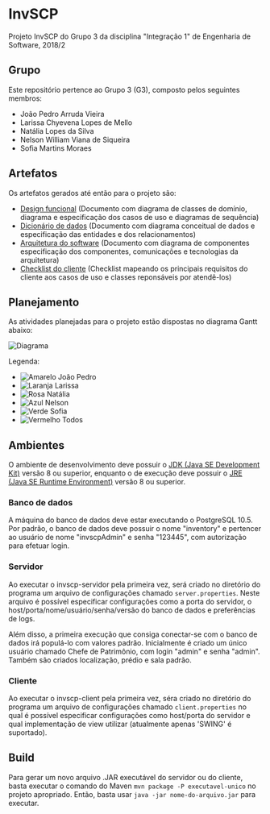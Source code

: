 ﻿# InvSCP

Projeto InvSCP do Grupo 3 da disciplina "Integração 1" de Engenharia de Software, 2018/2

## Grupo

Este repositório pertence ao Grupo 3 (G3), composto pelos seguintes membros:

- João Pedro Arruda Vieira
- Larissa Chyevena Lopes de Mello
- Natália Lopes da Silva
- Nelson William Viana de Siqueira
- Sofia Martins Moraes

## Artefatos

Os artefatos gerados até então para o projeto são:

- [Design funcional](https://docs.google.com/document/d/1nb-8-6QRH8XUJ27V-cY2wrb1Bcw_Hqp_Xk9P6RiFZc0/edit?usp=sharing) (Documento com diagrama de classes de domínio, diagrama e especificação dos casos de uso e diagramas de sequência)
- [Dicionário de dados](https://docs.google.com/document/d/1jGyPurQ9goRa3sDFgHiyTznuFmWxTABtDzueL3RH-28/edit?usp=sharing) (Documento com diagrama conceitual de dados e especificação das entidades e dos relacionamentos)
- [Arquitetura do software](https://docs.google.com/document/d/1AXWEDpkgeEBsR76ApY3BCSF9lIS47gJlQP6BaQa2Fs4/edit?usp=sharing) (Documento com diagrama de componentes especificação dos componentes, comunicações e tecnologias da arquitetura)
- [Checklist do cliente](https://drive.google.com/open?id=1dBKv4idoGU25bl7y_wZlXkM9RMt4Qu-XvdGGHjHWJho) (Checklist mapeando os principais requisitos do cliente aos casos de uso e classes reponsáveis por atendê-los)

## Planejamento

As atividades planejadas para o projeto estão dispostas no diagrama Gantt abaixo:

![Diagrama](https://user-images.githubusercontent.com/6721656/48994200-17cc0580-f129-11e8-8e41-6d40c845d4db.png)

Legenda:

- ![Amarelo](https://via.placeholder.com/10x10/FFFF00/FFFF00)  João Pedro
- ![Laranja](https://via.placeholder.com/10x10/FF9900/FF9900)  Larissa
- ![Rosa](https://via.placeholder.com/10x10/FF00FF/FF00FF)  Natália
- ![Azul](https://via.placeholder.com/10x10/00CCFF/00CCFF)   Nelson
- ![Verde](https://via.placeholder.com/10x10/00FF00/00FF00)  Sofia
- ![Vermelho](https://via.placeholder.com/10x10/FF0000/FF0000)  Todos

## Ambientes

O ambiente de desenvolvimento deve possuir o [JDK (Java SE Development Kit)](https://www.oracle.com/technetwork/pt/java/javase/downloads/jdk8-downloads-2133151.html) versão 8 ou superior, enquanto o de execução deve possuir o [JRE (Java SE Runtime Environment)](https://www.oracle.com/technetwork/java/javase/downloads/jre8-downloads-2133155.html) versão 8 ou superior.

### Banco de dados

A máquina do banco de dados deve estar executando o PostgreSQL 10.5. Por padrão, o banco de dados deve possuir o nome "inventory" e pertencer ao usuário de nome "invscpAdmin" e senha "123445", com autorização para efetuar login.

### Servidor

Ao executar o invscp-servidor pela primeira vez, será criado no diretório do programa um arquivo de configurações chamado ```server.properties```. Neste arquivo é possível especificar configurações como a porta do servidor, o host/porta/nome/usuário/senha/versão do banco de dados e preferências de logs.

Além disso, a primeira execução que consiga conectar-se com o banco de dados irá populá-lo com valores padrão. Inicialmente é criado um único usuário chamado Chefe de Patrimônio, com login "admin" e senha "admin". Também são criados localização, prédio e sala padrão.

### Cliente
Ao executar o invscp-client pela primeira vez, séra criado no diretório do programa um arquivo de configurações chamado ```client.properties``` no qual é possível especificar configurações como host/porta do servidor e qual implementação de view utilizar (atualmente apenas 'SWING' é suportado).

## Build

Para gerar um novo arquivo .JAR executável do servidor ou do cliente, basta executar o comando do Maven ```mvn package -P executavel-unico``` no projeto apropriado. Então, basta usar ```java -jar nome-do-arquivo.jar``` para executar.
